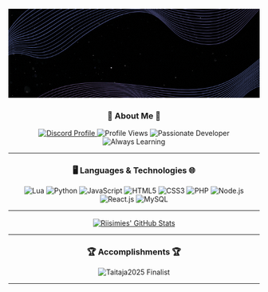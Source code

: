 <p align="center">
    <a href="#">
        <img src="./profile.gif" alt="Riisimies GIF">
    </a>
</p>

<div align="center">

### 🌟 About Me 🌟

<a href="https://discord.com/users/1027723033860898867" target="_blank">
    <img alt="Discord Profile" src="https://img.shields.io/badge/My%20Discord%20Profile-black?style=for-the-badge&logo=discord&logoColor=7289DA" />
</a>
<img alt="Profile Views" src="https://komarev.com/ghpvc/?username=Riisimies&style=for-the-badge&color=000000&label=Profile%20Views" />
<img alt="Passionate Developer" src="https://img.shields.io/badge/Passionate%20Developer-black?style=for-the-badge&logo=github&logoColor=7289DA" />
<img alt="Always Learning" src="https://img.shields.io/badge/Always%20Learning-black?style=for-the-badge&logo=starship&logoColor=7289DA" />

</div>

<hr />

<h3 align="center">🖥️ Languages & Technologies 🌐</h3>

<div align="center">
    <img alt="Lua" src="https://img.shields.io/badge/Lua-black?style=for-the-badge&logo=lua&logoColor=2C2D72" />
    <img alt="Python" src="https://img.shields.io/badge/Python-black?style=for-the-badge&logo=python&logoColor=3776AB" />
    <img alt="JavaScript" src="https://img.shields.io/badge/JavaScript-black?style=for-the-badge&logo=javascript&logoColor=F7DF1E" />
    <img alt="HTML5" src="https://img.shields.io/badge/HTML5-black?style=for-the-badge&logo=html5&logoColor=E34F26" />
    <img alt="CSS3" src="https://img.shields.io/badge/CSS3-black?style=for-the-badge&logo=css3&logoColor=1572B6" />
    <img alt="PHP" src="https://img.shields.io/badge/PHP-black?style=for-the-badge&logo=php&logoColor=777BB4" />
    <img alt="Node.js" src="https://img.shields.io/badge/Node.js-black?style=for-the-badge&logo=node.js&logoColor=339933" />
    <img alt="React.js" src="https://img.shields.io/badge/React-black?style=for-the-badge&logo=react&logoColor=61DAFB" />
    <img alt="MySQL" src="https://img.shields.io/badge/MySQL-black?style=for-the-badge&logo=mysql&logoColor=4479A1" />
</div>

<hr />

<div align="center">
    <a href="https://github.com/Riisimies">
        <img align="center" src="https://github-readme-stats.vercel.app/api?username=Riisimies&show_icons=true&hide_border=true&count_private=true&title_color=7289DA&text_color=FFFFFF&icon_color=7289DA&bg_color=000000" alt="Riisimies' GitHub Stats" />
    </a>
</div>

<hr />

<div align="center">

### 🏆 Accomplishments 🏆

<img alt="Taitaja2025 Finalist" src="https://img.shields.io/badge/Taitaja2025%20Finalist-black?style=for-the-badge&logo=starship&logoColor=7289DA" />

</div>

<hr />
